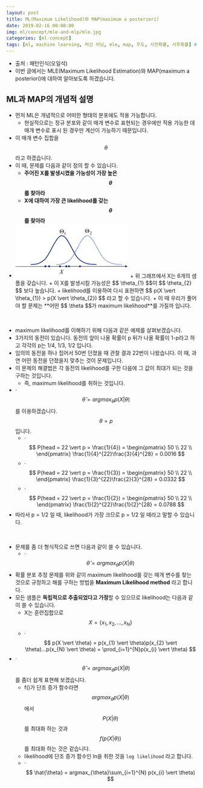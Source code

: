 ```yaml
---
layout: post
title: ML(Maximum Likelihood)와 MAP(maximum a posteriori)
date: 2019-02-16 00:00:00
img: ml/concept/mle-and-mlp/mle.jpg
categories: [ml-concept] 
tags: [ml, machine learning, 머신 러닝, mle, map, 우도, 사전확률, 사후확률] # add tag
---
```


+ 출처 : 패턴인식(오일석)
+ 이번 글에서는 MLE(Maximum Likelihood Estimation)와 MAP(maximum a posteriori)에 대하여 알아보도록 하겠습니다.


## ML과 MAP의 개념적 설명

+ 먼저 ML은 개념적으로 어떠한 형태의 분포에도 적용 가능합니다.
    + 현실적으로는 정규 분포와 같이 매개 변수로 표현되는 경우에만 적용 가능한 데 매개 변수로 표시 된 경우만 계산이 가능하기 때문입니다.
+ 이 매개 변수 집합을 $$ \theta $$ 라고 하겠습니다.
+ 이 때, 문제를 다음과 같이 정의 할 수 있습니다.
    + **주어진 X를 발생시켰을 가능성이 가장 높은 $$\theta$$를 찾아라**
    + **X에 대하여 가장 큰 likelihood를 갖는 $$\theta$$를 찾아라**  
+ <img src="../assets/img/ml/concept/mle-and-mlp/mleGraph.PNG" alt="Drawing" style="width: 300px;"/>
    + 위 그래프에서 X는 6개의 샘플을 갖습니다.
    + 이 X를 발생시킬 가능성은 $$ \theta_{1} $$이 $$ \theta_{2} $$ 보다 높습니다.
    + likelihood를 이용하여 다시 표현하면 $$ p(X \vert \theta_{1}) > p(X \vert \theta_{2}) $$ 라고 할 수 있습니다.  
    + 이 때 우리가 풀어야 할 문제는 **어떤 $$ \theta $$가 maximum likelihood**를 가질까 입니다.

<br>

+ maximum likelihood를 이해하기 위해 다음과 같은 예제를 살펴보겠습니다.
+ 3가지의 동전이 있습니다. 동전의 앞이 나올 확률이 p 뒤가 나올 확률이 1-p라고 하고 각각의 p는 1/4, 1/3, 1/2 입니다.
+ 임의의 동전을 하나 집어서 50번 던졌을 때 관찰 결과 22번이 나왔습니다. 이 때, 과연 어떤 동전을 던졌을지 맞추는 것이 문제입니다.
+ 이 문제의 해결법은 각 동전의 likelihood를 구한 다음에 그 값이 최대가 되는 것을 구하는 것입니다.
    + 즉, maximum likelihood를 취하는 것입니다.
+ ·$$ \hat{\theta} = argmax_{\theta} p(X \vert \theta) $$ 를 이용하겠습니다. $$\theta = p$$ 입니다.
    + ·$$ P(head = 22 \vert p = \frac{1}{4}) = \begin{pmatrix} 50 \\ 22 \\ \end{pmatrix} \frac{1}{4}^{22}\frac{3}{4}^{28} = 0.0016 $$
    + ·$$ P(head = 22 \vert p = \frac{1}{3}) = \begin{pmatrix} 50 \\ 22 \\ \end{pmatrix} \frac{1}{3}^{22}\frac{2}{3}^{28} = 0.0332 $$
    + ·$$ P(head = 22 \vert p = \frac{1}{2}) = \begin{pmatrix} 50 \\ 22 \\ \end{pmatrix} \frac{1}{2}^{22}\frac{1}{2}^{28} = 0.0788 $$
+ 따라서 p = 1/2 일 때, likelihood가 가장 크므로 p = 1/2 일 때라고 말할 수 있습니다.
       
<br>    
    
+ 문제를 좀 더 형식적으로 쓰면 다음과 같이 쓸 수 있습니다.
    + ·$$ \hat{\theta} = argmax_{\theta} p(X \vert \theta) $$
+ 확률 분포 추정 문제를 위와 같이 maximum likelihood를 갖는 매개 변수를 찾는 것으로 규정하고 해를 구하는 방법을 **Maximum Likelihood method** 라고 합니다.
+ 모든 샘플은 **독립적으로 추출되었다고 가정**할 수 있으므로 likelihood는 다음과 같이 쓸 수 있습니다.
    + X는 훈련집합으로 $$ X = \{x_{1}, x_{2}, ... , x_{N} \} $$
    + ·$$ p(X \vert \theta) = p(x_{1} \vert \theta)p(x_{2} \vert \theta)...p(x_{N} \vert \theta) = \prod_{i=1}^{N}p(x_{i} \vert \theta) $$
+ ·$$ \hat{\theta} = argmax_{\theta} p(X \vert \theta) $$를 좀더 쉽게 표현해 보겠습니다.
    + f()가 단조 증가 함수라면 $$ argmax_{\theta} p(X \vert \theta) $$ 에서 $$ P(X \vert \theta) $$를 최대화 하는 것과 $$ f(p(X \vert \theta)) $$를 최대화 하는 것은 같습니다.
    + likelihood에 단조 증가 함수인 ln을 취한 것을 `log likelihood` 라고 합니다.
    + ·$$ \hat{\theta} = argmax_{\theta}\sum_{i=1}^{N} p(x_{i} \vert \theta) $$
    


